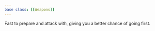 ```yaml
---
base class: [[Weapons]]
---
```

 Fast to prepare and attack with, giving you a better chance of going first.